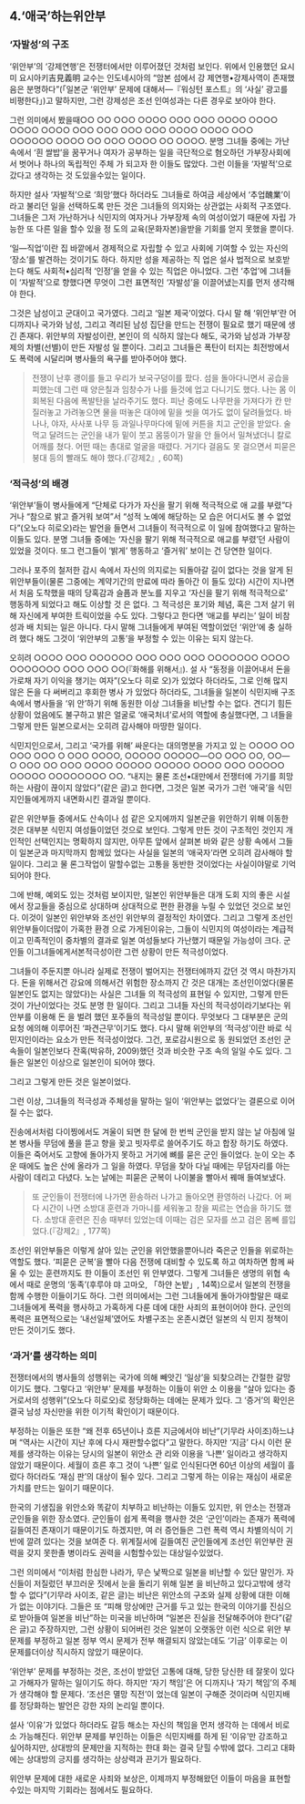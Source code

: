 ## 4.‘애국’하는위안부

### ‘자발성’의 구조

‘위안부’의 ‘강제연행’은 전쟁터에서만 이루어졌던 것처럼 보인다. 위에서 인용했던 요시미 요시아키吉見義明 교수는 인도네시아의 “암본 섬에서 강 제연행•강제사역이 존재했음은 분명하다”(「일본군 ‘위안부’ 문제에 대해서—『워싱턴 포스트』의 ‘사실’ 광고를 비평한다」)고 말하지만, 그런 강제성은 조선 인여성과는 다른 경우로 보아야 한다.

그런 의미에서 봤을때○○ ○○ ○○○ ○○○○ ○○○ ○○○ ○○○○ ○○○○ ○○○○ ○○○○ ○○○ ○○○ ○○○ ○○○ ○○○○ ○○○○ ○○○ ○○○○○○ ○○○○ ○○ ○○○ ○○○○ ○○ ○○○○. 분명 그녀들 중에는 가난 속에서 ‘흰 쌀밥’을 꿈꾸거나 여자가 공부하는 일을 극단적으로 혐오하던 가부장사회에서 벗어나 하나의 독립적인 주체 가 되고자 한 이들도 많았다. 그런 이들을 ‘자발적’으로 갔다고 생각하는 것 도있을수있는 일이다.

하지만 설사 ‘자발적’으로 ‘희망’했다 하더라도 그녀들로 하여금 세상에서 ‘추업醜業’이라고 불리던 일을 선택하도록 만든 것은 그녀들의 의지와는 상관없는 사회적 구조였다. 그녀들은 그저 가난하거나 식민지의 여자거나 가부장제 속의 여성이었기 때문에 자립 가능한 또 다른 일을 할수 있을 정 도의 교육(문화자본)을받을 기회를 얻지 못했을 뿐이다.

‘일—직업’이란 집 바깥에서 경제적으로 자립할 수 있고 사회에 기여할 수 있는 자신의 ‘장소’를 발견하는 것이기도 하다. 하지만 성을 제공하는 직 업은 설사 법적으로 보호받는다 해도 사회적•심리적 ‘인정’을 얻을 수 있는 직업은 아니었다. 그런 ‘추업’에 그녀들이 ‘자발적’으로 향했다면 무엇이 그런 표면적인 ‘자발성’을 이끌어냈는지를 먼저 생각해야 한다.

그것은 남성이고 군대이고 국가였다. 그리고 ‘일본 제국’이었다. 다시 말 해 ‘위안부’란 어디까지나 국가와 남성, 그리고 격리된 남성 집단을 만드는 전쟁이 필요로 했기 때문에 생긴 존재다. 위안부의 자발성이란, 본인이 의 식하지 않는다 해도, 국가와 남성과 가부장제의 차별(선별)이 만든 자발성 일 뿐이다. 그리고 그녀들은 폭탄이 터지는 최전방에서도 폭력에 시달리며 병사들의 욕구를 받아주어야 했다.

> 전쟁이 난후 괭이를 들고 우리가 보국구덩이를 팠다. 섬을 돌아다니면서 공습을 피했는데 그런 때 양은칠과 임창수가 나를 들것에 업고 다니기도 했다. 나는 몸 이 회복된 다음에 폭발탄을 날라주기도 했다. 피난 중에도 나무판을 가져다가 칸 만 질러놓고 가려놓으면 물을 떠놓은 대야에 밑을 씻을 여가도 없이 달려들었다. 바나나, 야자, 사사포 나무 등 과일나무마다에 밑에 커튼을 치고 군인을 받았다. 술 먹고 달려드는 군인을 내가 밑이 붓고 몸뚱이가 말을 안 들어서 밀쳐냈더니 칼로 어깨를 쳤다. 어떤 때는 총대로 얼굴을 때렸다. 거기다 걸음도 못 걸으면서 피묻은 붕대 등의 빨래도 해야 했다.(『강제2』, 60쪽)

### ‘적극성’의 배경

‘위안부’들이 병사들에게 “단체로 다가가 자신을 팔기 위해 적극적으로 애 교를 부렸”다거나 “참으로 밝고 즐거워 보여”서 “성적 노예에 해당하는 모 습은 어디서도 볼 수 없었다”(오노다 히로오)라는 발언을 들면서 그녀들이 적극적으로 이 일에 참여했다고 말하는 이들도 있다. 분명 그녀들 중에는 ‘자신을 팔기 위해 적극적으로 애교를 부렸’던 사람이 있었을 것이다. 또그 런그들이 ‘밝게’ 행동하고 ‘즐거워’ 보이는 건 당연한 일이다.

그러나 포주의 철저한 감시 속에서 자신의 의지로는 되돌아갈 길이 없다는 것을 알게 된 위안부들이(물론 그중에는 계약기간의 만료에 따라 돌아간 이 들도 있다) 시간이 지나면서 처음 도착했을 때의 당혹감과 슬픔과 분노를 지우고 ‘자신을 팔기 위해 적극적으로’ 행동하게 되었다고 해도 이상할 것 은 없다. 그 적극성은 포기와 체념, 혹은 그저 살기 위해 자신에게 부여한 트릭이었을 수도 있다. 그렇다고 한다면 ‘애교를 부리는’ 일이 비참성과 배 치되는 일은 아니다. 다시 말해 그녀들에게 부여된 역할이었던 ‘위안’에 충 실하려 했다 해도 그것이 ‘위안부의 고통’을 부정할 수 있는 이유는 되지 않는다.

오히려 ○○○○ ○○○ ○○○○○○ ○○○ ○○○ ○○○ ○○○○○○○ ○○○○ ○○○○○○○ ○○○ ○○○ ○○(『화해를 위해서』). 설 사 “동정을 이끌어내서 돈을 가로채 자기 이익을 챙기는 여자”(오노다 히로 오)가 있었다 하더라도, 그로 인해 많지 않은 돈을 다 써버리고 후회한 병사 가 있었다 하더라도, 그녀들을 일본이 식민지배 구조 속에서 병사들을 ‘위 안’하기 위해 동원한 이상 그녀들을 비난할 수는 없다. 견디기 힘든 상황이 었음에도 불구하고 밝은 얼굴로 ‘애국처녀’로서의 역할에 충실했다면, 그 녀들을 그렇게 만든 일본으로서는 오히려 감사해야 마땅한 일이다.

식민지인으로서, 그리고 ‘국가를 위해’ 싸운다는 대의명분을 가지고 있 는 ○○○○ ○○ ○○○ ○○○ ○ ○○○ ○○○○, ○○○○○ ○○○○○—○○ ○○○ ○○, ○○—○ ○○○ ○○ ○○○ ○○○○ ○○○○○ ○○○○○ ○○○○ ○○○ ○○○○○ ○○○○○ ○○○○○○○○ ○○. “내지는 물론 조선•대만에서 전쟁터에 가기를 희망하는 사람이 끊이지 않았다”(같은 글)고 한다면, 그것은 일본 국가가 그런 ‘애국’을 식민 지인들에게까지 내면화시킨 결과일 뿐이다.

같은 위안부들 중에서도 산속이나 섬 같은 오지에까지 일본군을 위안하기 위해 이동한 것은 대부분 식민지 여성들이었던 것으로 보인다. 그렇게 만든 것이 구조적인 것인지 개인적인 선택인지는 명확하지 않지만, 아무튼 앞에서 살펴본 바와 같은 상황 속에서 그들이 일본군과 마지막까지 함께있 었다는 사실을 일본의 ‘애국자’라면 오히려 감사해야 할 일이다. 그리고 물 론그작업이 말할수없는 고통을 동반한 것이었다는 사실이야말로 기억되어야 한다.

그에 반해, 예외도 있는 것처럼 보이지만, 일본인 위안부들은 대개 도회 지의 좋은 시설에서 장교들을 중심으로 상대하며 상대적으로 편한 환경을 누릴 수 있었던 것으로 보인다. 이것이 일본인 위안부와 조선인 위안부의 결정적인 차이였다. 그리고 그렇게 조선인 위안부들이더많이 가혹한 환경 으로 가게된이유는, 그들이 식민지의 여성이라는 계급적이고 민족적인이 중차별의 결과로 일본 여성들보다 가난했기 때문일 가능성이 크다. 군인들 이그녀들에게서본적극성이란 그런 상황이 만든 적극성이었다.

그녀들이 주둔지뿐 아니라 실제로 전쟁이 벌어지는 전쟁터에까지 갔던 것 역시 마찬가지다. 돈을 위해서건 강요에 의해서건 위험한 장소까지 간 것은 대개는 조선인이었다(물론 일본인도 없지는 않았다)는 사실은 그녀들 의 적극성의 표현일 수 있지만, 그렇게 만든 것이 가난이었다는 것도 분명 한 일이다. 그리고 그녀들 자신의 적극성이라기보다는 위안부를 이용해 돈 을 벌려 했던 포주들의 적극성일 뿐이다. 무엇보다 그 대부분은 군의 요청 에의해 이루어진 ‘파견근무’이기도 했다. 다시 말해 위안부의 ‘적극성’이란 바로 식민지인이라는 요소가 만든 적극성이었다. 그건, 포로감시원으로 동 원되었던 조선인 군속들이 일본인보다 잔혹(박유하, 2009)했던 것과 비슷한 구조 속의 일일 수도 있다. 그들은 일본인 이상으로 일본인이 되어야 했다.

그리고 그렇게 만든 것은 일본이었다.

그런 이상, 그녀들의 적극성과 주체성을 말하는 일이 ‘위안부는 없었다’는 결론으로 이어질 수는 없다.

진송에서처럼 다이찡에서도 겨울이 되면 한 달에 한 번씩 군인을 받지 않는 날 아침에 일본 병사들 무덤에 풀을 뜯고 향을 꽂고 빗자루로 쓸어주기도 하고 합장 하기도 하였다. 이들은 죽어서도 고향에 돌아가지 못하고 거기에 뼈를 묻은 군인 들이었다. 눈이 오는 추운 때에도 높은 산에 올라가 그 일을 하였다. 무덤을 찾아 다닐 때에는 무덤자리를 아는 사람이 데리고 다녔다. 노는 날에는 피묻은 군복이 나이불을 빨아서 꿰매 들여보냈다.

> 또 군인들이 전쟁터에 나가면 환송하러 나가고 돌아오면 환영하러 나갔다. 어 쩌다 시간이 나면 소방대 훈련과 가마니를 세워놓고 창을 찌르는 연습을 하기도 했다. 소방대 훈련은 진송 때부터 있었는데 이때는 검은 모자를 쓰고 검은 몸뻬 를입었다.(『강제2』, 177쪽)

조선인 위안부들은 이렇게 살아 있는 군인을 위안했을뿐아니라 죽은군 인들을 위로하는 역할도 했다. ‘피묻은 군복’을 빨아 다음 전쟁에 대비할 수 있도록 하고 여차하면 함께 싸울 수 있는 훈련까지도 한 이들이 조선인 위 안부였다. 그렇게 그녀들은 생명의 위협 속에서 때로 운명의 ‘동족’(후루야 먀 고마오, 「하얀 논밭」, 14쪽)으로서 일본의 전쟁을 함께 수행한 이들이기도 하다. 그런 의미에서는 그런 그녀들에게 돌아가야할말은 때로 그녀들에게 폭력을 행사하고 가혹하게 다룬 데에 대한 사죄의 표현이어야 한다. 군인의 폭력은 표면적으로는 ‘내선일체’였어도 차별구조는 온존시켰던 일본의 식 민지 정책이 만든 것이기도 했다.

### ‘과거’를 생각하는 의미

전쟁터에서의 병사들의 성행위는 국가에 의해 빼앗긴 ‘일상’을 되찾으려는 간절한 갈망이기도 했다. 그렇다고 ‘위안부’ 문제를 부정하는 이들이 위안 소 이용을 “살아 있다는 증거로서의 성행위”(오노다 히로오)로 정당화하는 데에는 문제가 있다. 그 ‘증거’의 확인은 결국 남성 자신만을 위한 이기적 확인이기 때문이다.

부정하는 이들은 또한 “왜 전후 65년이나 흐른 지금에서야 비난”(기무라 사이조)하느냐며 “역사는 시간이 지난 후에 다시 재판할수없다”고 말한다. 하지만 ‘지금’ 다시 이런 문제를 생각하는 이유는 당시의 일본이 위안소 관 리와 이용을 ‘나쁜’ 일이라고 생각하지 않았기 때문이다. 세월이 흐른 후그 것이 ‘나쁜’ 일로 인식된다면 60년 이상의 세월이 흘렀다 하더라도 ‘재심 판’의 대상이 될수 있다. 그리고 그렇게 하는 이유는 재심이 새로운 가치를 만드는 일이기 때문이다.

한국의 기생집을 위안소와 똑같이 치부하고 비난하는 이들도 있지만, 위 안소는 전쟁과 군인들을 위한 장소였다. 군인들이 쉽게 폭력을 행사한 것은 ‘군인’이라는 존재가 폭력에 길들여진 존재이기 때문이기도 하겠지만, 여 러 증언들은 그런 폭력 역시 차별의식이 기반에 깔려 있다는 것을 보여준 다. 위계질서에 길들여진 군인들에게 조선인 위안부란 권력을 갖지 못한졸 병이라도 권력을 시험할수있는 대상일수있었다.

그런 의미에서 “이처럼 한심한 나라가, 무슨 낯짝으로 일본을 비난할 수 있단 말인가. 자신들이 저질렀던 부끄러운 짓에서 눈을 돌리기 위해 일본 을 비난하고 있다고밖에 생각할 수 없다”(기무라 사이조, 같은 글)는 비난은 위안소의 구조와 실제 상황에 대한 이해가 없는 이야기다. 그들은 또 “피해 망상에만 근거를 두고 있는 한국의 이야기를 진심으로 받아들여 일본을 비난”하는 미국을 비난하며 “일본은 진실을 전달해주어야 한다”(같은 글)고 주장하지만, 그런 상황이 되어버린 것은 일본이 오랫동안 이런 식으로 위안 부 문제를 부정하고 일본 정부 역시 문제가 전부 해결되지 않았는데도 ‘기금’ 이후로는 이 문제를더이상 직시하지 않았기 때문이다.

‘위안부’ 문제를 부정하는 것은, 조선이 받았던 고통에 대해, 당한 당신한 테 잘못이 있다고 가해자가 말하는 일이기도 하다. 하지만 ‘자기 책임’은 어 디까지나 ‘자기 책임’의 주체가 생각해야 할 문제다. ‘조선은 멸망 직전’이 었는데 일본이 구해준 것이라며 식민지배를 정당화하는 발언은 강한 자의 논리일 뿐이다.

설사 ‘이유’가 있었다 하더라도 갈등 해소는 자신의 책임을 먼저 생각하 는 데에서 비로소 가능해진다. 위안부 문제를 부인하는 이들은 식민지배를 하게 된 ‘이유’만 강조하고 싶어하지만, 상대방의 문제만을 지적하는 한대 화는 결국 닫힐 수밖에 없다. 그리고 대화에는 상대방의 긍지를 생각하는 상상력과 끈기가 필요하다.

위안부 문제에 대한 새로운 사죄와 보상은, 이제까지 부정해왔던 이들이 마음을 표현할수있는 마지막 기회라는 점에서도 필요하다.